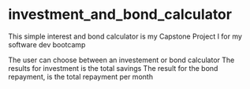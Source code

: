 # investment_and_bond_calculator
This simple interest and bond calculator is my Capstone Project I for my software dev bootcamp

The user can choose between an investement or bond calculator
The results for investment is the total savings
The result for the bond repayment, is the total repayment per month
